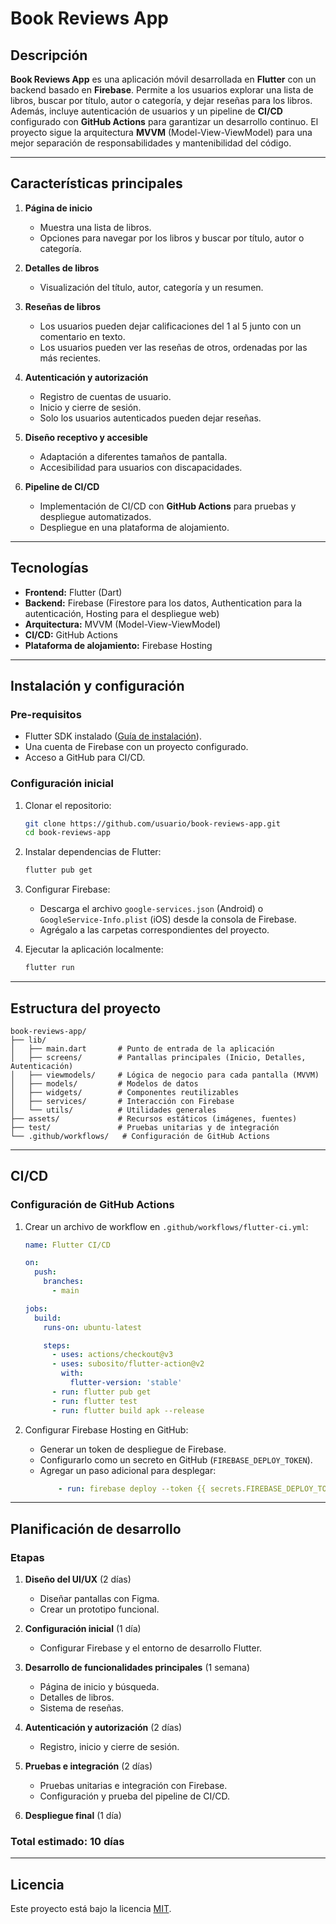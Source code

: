 # Book Reviews App

## Descripción
**Book Reviews App** es una aplicación móvil desarrollada en **Flutter** con un backend basado en **Firebase**. Permite a los usuarios explorar una lista de libros, buscar por título, autor o categoría, y dejar reseñas para los libros. Además, incluye autenticación de usuarios y un pipeline de **CI/CD** configurado con **GitHub Actions** para garantizar un desarrollo continuo. El proyecto sigue la arquitectura **MVVM** (Model-View-ViewModel) para una mejor separación de responsabilidades y mantenibilidad del código.

---

## Características principales

1. **Página de inicio**
   - Muestra una lista de libros.
   - Opciones para navegar por los libros y buscar por título, autor o categoría.

2. **Detalles de libros**
   - Visualización del título, autor, categoría y un resumen.

3. **Reseñas de libros**
   - Los usuarios pueden dejar calificaciones del 1 al 5 junto con un comentario en texto.
   - Los usuarios pueden ver las reseñas de otros, ordenadas por las más recientes.

4. **Autenticación y autorización**
   - Registro de cuentas de usuario.
   - Inicio y cierre de sesión.
   - Solo los usuarios autenticados pueden dejar reseñas.

5. **Diseño receptivo y accesible**
   - Adaptación a diferentes tamaños de pantalla.
   - Accesibilidad para usuarios con discapacidades.

6. **Pipeline de CI/CD**
   - Implementación de CI/CD con **GitHub Actions** para pruebas y despliegue automatizados.
   - Despliegue en una plataforma de alojamiento.

---

## Tecnologías

- **Frontend:** Flutter (Dart)
- **Backend:** Firebase (Firestore para los datos, Authentication para la autenticación, Hosting para el despliegue web)
- **Arquitectura:** MVVM (Model-View-ViewModel)
- **CI/CD:** GitHub Actions
- **Plataforma de alojamiento:** Firebase Hosting

---

## Instalación y configuración

### Pre-requisitos
- Flutter SDK instalado ([Guía de instalación](https://docs.flutter.dev/get-started/install)).
- Una cuenta de Firebase con un proyecto configurado.
- Acceso a GitHub para CI/CD.

### Configuración inicial
1. Clonar el repositorio:
   ```bash
   git clone https://github.com/usuario/book-reviews-app.git
   cd book-reviews-app
   ```

2. Instalar dependencias de Flutter:
   ```bash
   flutter pub get
   ```

3. Configurar Firebase:
   - Descarga el archivo `google-services.json` (Android) o `GoogleService-Info.plist` (iOS) desde la consola de Firebase.
   - Agrégalo a las carpetas correspondientes del proyecto.

4. Ejecutar la aplicación localmente:
   ```bash
   flutter run
   ```

---

## Estructura del proyecto

```
book-reviews-app/
├── lib/
│   ├── main.dart       # Punto de entrada de la aplicación
│   ├── screens/        # Pantallas principales (Inicio, Detalles, Autenticación)
│   ├── viewmodels/     # Lógica de negocio para cada pantalla (MVVM)
│   ├── models/         # Modelos de datos
│   ├── widgets/        # Componentes reutilizables
│   ├── services/       # Interacción con Firebase
│   └── utils/          # Utilidades generales
├── assets/             # Recursos estáticos (imágenes, fuentes)
├── test/               # Pruebas unitarias y de integración
└── .github/workflows/   # Configuración de GitHub Actions
```

---

## CI/CD

### Configuración de GitHub Actions
1. Crear un archivo de workflow en `.github/workflows/flutter-ci.yml`:
   ```yaml
   name: Flutter CI/CD

   on:
     push:
       branches:
         - main

   jobs:
     build:
       runs-on: ubuntu-latest

       steps:
         - uses: actions/checkout@v3
         - uses: subosito/flutter-action@v2
           with:
             flutter-version: 'stable'
         - run: flutter pub get
         - run: flutter test
         - run: flutter build apk --release
   ```

2. Configurar Firebase Hosting en GitHub:
   - Generar un token de despliegue de Firebase.
   - Configurarlo como un secreto en GitHub (`FIREBASE_DEPLOY_TOKEN`).
   - Agregar un paso adicional para desplegar:
     ```yaml
         - run: firebase deploy --token {{ secrets.FIREBASE_DEPLOY_TOKEN }}
     ```

---

## Planificación de desarrollo

### Etapas
1. **Diseño del UI/UX** (2 días)
   - Diseñar pantallas con Figma.
   - Crear un prototipo funcional.

2. **Configuración inicial** (1 día)
   - Configurar Firebase y el entorno de desarrollo Flutter.

3. **Desarrollo de funcionalidades principales** (1 semana)
   - Página de inicio y búsqueda.
   - Detalles de libros.
   - Sistema de reseñas.

4. **Autenticación y autorización** (2 días)
   - Registro, inicio y cierre de sesión.

5. **Pruebas e integración** (2 días)
   - Pruebas unitarias e integración con Firebase.
   - Configuración y prueba del pipeline de CI/CD.

6. **Despliegue final** (1 día)

### Total estimado: 10 días

---

## Licencia
Este proyecto está bajo la licencia [MIT](LICENSE).

